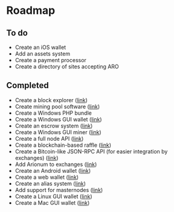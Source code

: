 # Roadmap

## To do

- Create an iOS wallet
- Add an assets system
- Create a payment processor
- Create a directory of sites accepting ARO

## Completed

- Create a block explorer ([link](https://arionum.info))
- Create mining pool software ([link](https://github.com/arionum/pool))
- Create a Windows PHP bundle
- Create a Windows GUI wallet ([link](https://arionum.com/LightArionumD))
- Create an escrow system ([link](https://escrow.arionum.com))
- Create a Windows GUI miner ([link](https://www.arionum.com/LightArionumD))
- Create a full node API ([link](node-api.md))
- Create a blockchain-based raffle ([link](http://raffle.arionum.com))
- Create a Bitcoin-like JSON-RPC API (for easier integration by exchanges) ([link](https://github.com/arionum/json-rpc))
- Add Arionum to exchanges ([link](exchanges.md))
- Create an Android wallet ([link][android-wallet])
- Create a web wallet ([link](https://wallet.arionum.com))
- Create an alias system ([link](aliases.md))
- Add support for masternodes ([link](masternodes.md))
- Create a Linux GUI wallet ([link][cross-platform-wallet])
- Create a Mac GUI wallet ([link][cross-platform-wallet])

[android-wallet]: https://play.google.com/store/apps/details?id=arionum.net.cubedpixels
[cross-platform-wallet]: https://wallet.arionum.com/installer
